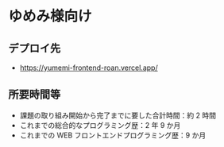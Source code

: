 # ゆめみ様向け

## デプロイ先

- https://yumemi-frontend-roan.vercel.app/

## 所要時間等

- 課題の取り組み開始から完了までに要した合計時間：約 2 時間
- これまでの総合的なプログラミング歴：2 年 9 か月
- これまでの WEB フロントエンドプログラミング歴：9 か月
